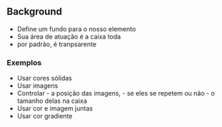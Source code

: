## Background

- Define um fundo para o nosso elemento
- Sua área de atuação é a caixa toda
- por padrão, é tranpsarente

### Exemplos

- Usar cores sólidas
- Usar imagens 
- Controlar 
        - a posição das imagens,
        - se eles se repetem ou não
        - o tamanho delas na caixa
- Usar cor e imagem juntas 
- Usar cor gradiente